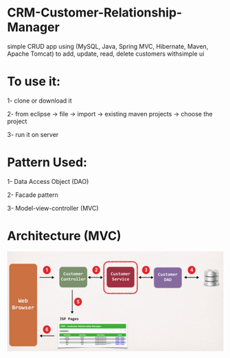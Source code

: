 # CRM-Customer-Relationship-Manager

simple CRUD app using (MySQL, Java, Spring MVC, Hibernate, Maven, Apache Tomcat) to add, update, read, delete customers withsimple ui


# To use it:

1- clone or download it

2- from eclipse -> file -> import -> existing maven projects -> choose the project

3- run it on server


# Pattern Used:

1- Data Access Object (DAO)

2- Facade pattern

3- Model-view-controller (MVC)


# Architecture (MVC)

![Architecture](https://github.com/amrMohamedFoad/CRM-Customer-Relationship-Manager/blob/master/Architecture.png
)

